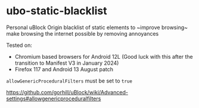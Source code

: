 # ubo-static-blacklist

Personal uBlock Origin blacklist of static elements to ~improve browsing~ make browsing the internet possible by removing annoyances

Tested on:
- Chromium based browsers for Android 12L (Good luck with this after the transition to Manifest V3 in January 2024)
- Firefox 117 and Android 13 August patch

 `allowGenericProceduralFilters` must be set to `true` 
 
 
 https://github.com/gorhill/uBlock/wiki/Advanced-settings#allowgenericproceduralfilters
